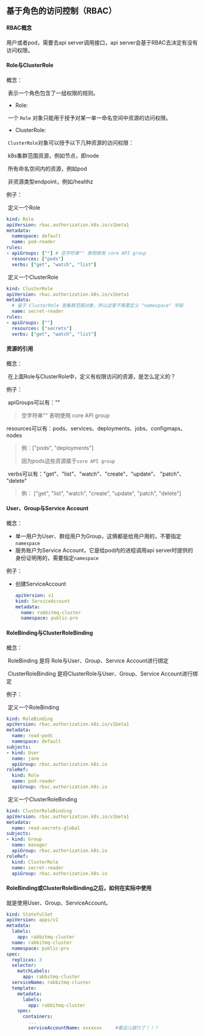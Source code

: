 ## 基于角色的访问控制（RBAC）



#### RBAC概念

用户或者pod，需要去api server调用接口，api server会基于RBAC去决定有没有访问权限。



#### Role与ClusterRole

概念：

​	表示一个角色包含了一组权限的规则。

- Role:

​		一个 `Role` 对象只能用于授予对某一单一命名空间中资源的访问权限。

- ClusterRole: 

​	`ClusterRole`对象可以授予以下几种资源的访问权限：

​		k8s集群范围资源，例如节点，即node

​		所有命名空间内的资源，例如pod

​		非资源类型endpoint，例如/healthz

例子：

​	定义一个Role

```yaml
kind: Role
apiVersion: rbac.authorization.k8s.io/v1beta1
metadata:
  namespace: default
  name: pod-reader
rules:
- apiGroups: [""] # 空字符串"" 表明使用 core API group
  resources: ["pods"]
  verbs: ["get", "watch", "list"]
```

​	定义一个ClusterRole

```yaml
kind: ClusterRole
apiVersion: rbac.authorization.k8s.io/v1beta1
metadata:
  # 鉴于 ClusterRole 是集群范围对象，所以这里不需要定义 "namespace" 字段
  name: secret-reader
rules:
- apiGroups: [""]
  resources: ["secrets"]
  verbs: ["get", "watch", "list"]
```



#### 资源的引用

概念：

​	在上面Role与ClusterRole中，定义有权限访问的资源，是怎么定义的？

例子：

​	apiGroups可以有：""

> 空字符串"" 表明使用 core API group

​	resources可以有：pods、services、deployments、jobs、configmaps、nodes       

> 例：["pods", "deployments"]   
>
> 因为pods这些资源属于`core API group`

​	verbs可以有："get"、"list"、"watch"、"create"、"update"、 "patch"、 "delete"

> 例： ["get", "list", "watch", "create", "update", "patch", "delete"]





#### User、Group与Service Account

概念：

- 单一用户为User、群组用户为Group，这俩都是给用户用的，不要指定`namespace`
- 服务账户为Service Account，它是给pod内的进程调用api server时提供的身份证明用的，需要指定`namespace`



例子：

- 创建ServiceAccount

  ```yaml
  apiVersion: v1
  kind: ServiceAccount
  metadata:
    name: rabbitmq-cluster
    namespace: public-pro
  ```

  



#### RoleBinding与ClusterRoleBinding

概念：

​	RoleBinding 是将 Role与User、Group、Service Account进行绑定

​	ClusterRoleBinding 是将ClusterRole与User、Group、Service Account进行绑定

例子：

​	定义一个RoleBinding

```yaml
kind: RoleBinding
apiVersion: rbac.authorization.k8s.io/v1beta1
metadata:
  name: read-pods
  namespace: default
subjects:
- kind: User
  name: jane
  apiGroup: rbac.authorization.k8s.io
roleRef:
  kind: Role
  name: pod-reader
  apiGroup: rbac.authorization.k8s.io
```

​	定义一个ClusterRoleBinding

```yaml
kind: ClusterRoleBinding
apiVersion: rbac.authorization.k8s.io/v1beta1
metadata:
  name: read-secrets-global
subjects:
- kind: Group
  name: manager
  apiGroup: rbac.authorization.k8s.io
roleRef:
  kind: ClusterRole
  name: secret-reader
  apiGroup: rbac.authorization.k8s.io
```





#### RoleBinding或ClusterRoleBinding之后，如何在实际中使用

就是使用User、Group、ServiceAccount。

```yaml
kind: StatefulSet
apiVersion: apps/v1
metadata:
  labels:
    app: rabbitmq-cluster
  name: rabbitmq-cluster
  namespace: public-pro
spec:
  replicas: 3
  selector:
    matchLabels:
      app: rabbitmq-cluster
  serviceName: rabbitmq-cluster
  template:
    metadata:
      labels:
        app: rabbitmq-cluster
    spec:
      containers:
      	...
     	serviceAccountName: xxxxxxx     #看这儿就行了！！！
```







